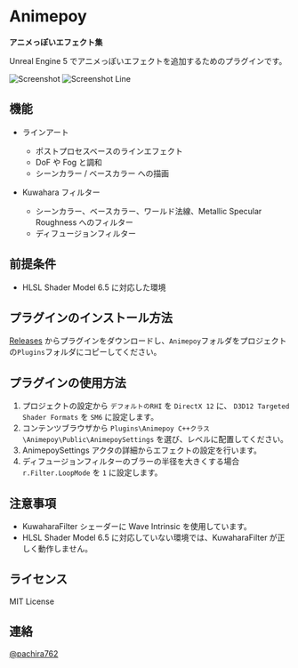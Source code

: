 # Animepoy

**アニメっぽいエフェクト集**

Unreal Engine 5 でアニメっぽいエフェクトを追加するためのプラグインです。


![Screenshot](https://github.com/Pachira762/Animepoy/assets/34003267/9360a5c0-2914-4b6c-b052-c4dad54f0652)
![Screenshot Line](https://github.com/Pachira762/Animepoy/assets/34003267/49ef3619-1c15-4f69-81f6-4a70b65d06a0)

## 機能

* ラインアート
    * ポストプロセスベースのラインエフェクト
    * DoF や Fog と調和
    * シーンカラー / ベースカラー への描画

* Kuwahara フィルター
    * シーンカラー、ベースカラー、ワールド法線、Metallic Specular Roughness へのフィルター
    * ディフュージョンフィルター

## 前提条件

* HLSL Shader Model 6.5 に対応した環境

## プラグインのインストール方法

[Releases](https://github.com/Pachira762/Animepoy/releases/latest) からプラグインをダウンロードし、`Animepoy`フォルダをプロジェクトの`Plugins`フォルダにコピーしてください。

## プラグインの使用方法

1. プロジェクトの設定から `デフォルトのRHI` を `DirectX 12` に、
    `D3D12 Targeted Shader Formats` を `SM6` に設定します。
2. コンテンツブラウザから `Plugins\Animepoy C++クラス\Animepoy\Public\AnimepoySettings` を選び、レベルに配置してください。
3. AnimepoySettings アクタの詳細からエフェクトの設定を行います。
4. ディフュージョンフィルターのブラーの半径を大きくする場合 `r.Filter.LoopMode` を `1` に設定します。

## 注意事項

* KuwaharaFilter シェーダーに Wave Intrinsic を使用しています。
* HLSL Shader Model 6.5 に対応していない環境では、KuwaharaFilter が正しく動作しません。

## ライセンス

MIT License

## 連絡
[@pachira762](https://twitter.com/pachira762)
